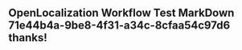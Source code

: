 <properties
ms.topic="hero-topic"
ms.test1="hero-topic"
ms.test2="test"/>


## OpenLocalization Workflow Test MarkDown 71e44b4a-9be8-4f31-a34c-8cfaa54c97d6 thanks!



<!--HONumber=Jul16_HO2-->


